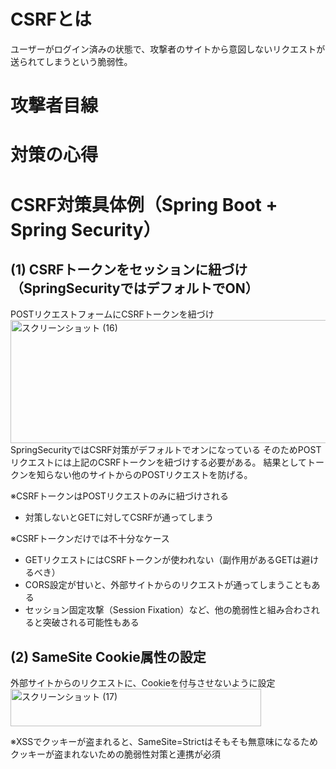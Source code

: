 # CSRFとは
ユーザーがログイン済みの状態で、攻撃者のサイトから意図しないリクエストが送られてしまうという脆弱性。

# 攻撃者目線

# 対策の心得


# CSRF対策具体例（Spring Boot + Spring Security）
## (1) CSRFトークンをセッションに紐づけ（SpringSecurityではデフォルトでON）
POSTリクエストフォームにCSRFトークンを紐づけ
<img width="795" height="197" alt="スクリーンショット (16)" src="https://github.com/user-attachments/assets/c40e6b96-dfd6-4130-b4b4-09428dc024ea" />
SpringSecurityではCSRF対策がデフォルトでオンになっている
そのためPOSTリクエストには上記のCSRFトークンを紐づけする必要がある。
結果としてトークンを知らない他のサイトからのPOSTリクエストを防げる。

※CSRFトークンはPOSTリクエストのみに紐づけされる
- 対策しないとGETに対してCSRFが通ってしまう

※CSRFトークンだけでは不十分なケース
- GETリクエストにはCSRFトークンが使われない（副作用があるGETは避けるべき）
- CORS設定が甘いと、外部サイトからのリクエストが通ってしまうこともある
- セッション固定攻撃（Session Fixation）など、他の脆弱性と組み合わされると突破される可能性もある

## (2) SameSite Cookie属性の設定
外部サイトからのリクエストに、Cookieを付与させないように設定
<img width="401" height="60" alt="スクリーンショット (17)" src="https://github.com/user-attachments/assets/c3be6cc7-c379-48ae-b729-4df28f7286ab" />

※XSSでクッキーが盗まれると、SameSite=Strictはそもそも無意味になるためクッキーが盗まれないための脆弱性対策と連携が必須
